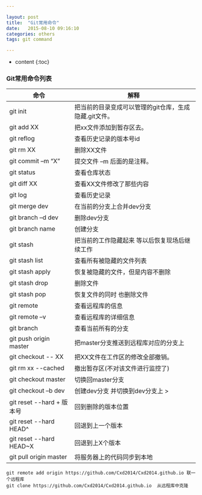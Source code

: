 ```yaml
---

layout: post
title:  "Git常用命令"
date:   2015-08-10 09:16:10
categories: others
tags: git command

---
```


* content
{:toc}


### Git常用命令列表

命令|解释
---|---
git init                | 把当前的目录变成可以管理的git仓库，生成隐藏.git文件。  
git add XX              | 把xx文件添加到暂存区去。 
git reflog              | 查看历史记录的版本号id 
git rm XX               | 删除XX文件 
git commit –m “X”       | 提交文件 –m 后面的是注释。
git status              | 查看仓库状态  
git diff XX             | 查看XX文件修改了那些内容    
git log                 | 查看历史记录     
git merge dev           | 在当前的分支上合并dev分支  
git branch –d dev       | 删除dev分支  
git branch name         | 创建分支  
git stash               | 把当前的工作隐藏起来 等以后恢复现场后继续工作  
git stash list          | 查看所有被隐藏的文件列表  
git stash apply         | 恢复被隐藏的文件，但是内容不删除  
git stash drop          | 删除文件
git stash pop           | 恢复文件的同时 也删除文件
git remote              | 查看远程库的信息  
git remote –v           | 查看远程库的详细信息
git branch              | 查看当前所有的分支  
git push origin master  | 把master分支推送到远程库对应的分支上
git checkout -- XX      | 把XX文件在工作区的修改全部撤销。    
git rm xx --cached      | 撤出暂存区(不对该文件进行监控了)
git checkout master     | 切换回master分支  
git checkout –b dev     | 创建dev分支 并切换到dev分支上  > 
git reset --hard + 版本号| 回到删除的版本位置 
git reset --hard HEAD^  | 回退到上一个版本
git reset --hard HEAD~X | 回退到上X个版本
git pull origin master  | 将服务器上的代码同步到本地


    git remote add origin https://github.com/Cxd2014/Cxd2014.github.io 联一个远程库
    git clone https://github.com/Cxd2014/Cxd2014.github.io  从远程库中克隆  
